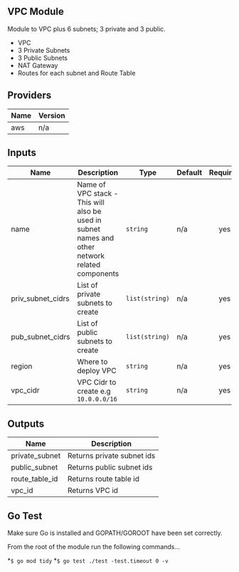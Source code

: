 ## VPC Module

Module to VPC plus 6 subnets; 3 private and 3 public.

* VPC
* 3 Private Subnets
* 3 Public Subnets
* NAT Gateway
* Routes for each subnet and Route Table 

## Providers

| Name | Version |
|------|---------|
| aws | n/a |

## Inputs

| Name | Description | Type | Default | Required |
|------|-------------|------|---------|:-----:|
| name | Name of VPC stack - This will also be used in subnet names and other network related components | `string` | n/a | yes |
| priv\_subnet\_cidrs | List of private subnets to create | `list(string)` | n/a | yes |
| pub\_subnet\_cidrs | List of public subnets to create | `list(string)` | n/a | yes |
| region | Where to deploy VPC | `string` | n/a | yes |
| vpc\_cidr | VPC Cidr to create e.g `10.0.0.0/16` | `string` | n/a | yes |

## Outputs

| Name | Description |
|------|-------------|
| private\_subnet | Returns private subnet ids |
| public\_subnet | Returns public subnet ids |
| route\_table\_id | Returns route table id |
| vpc\_id | Returns VPC id

## Go Test

Make sure Go is installed and GOPATH/GOROOT have been set correctly. 
  
From the root of the module run the following commands...

*`$ go mod tidy`
*`$ go test ./test -test.timeout 0 -v`
